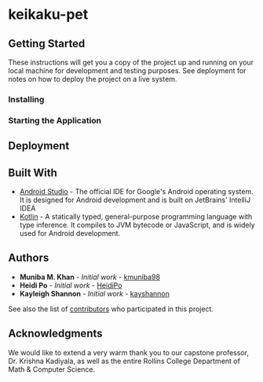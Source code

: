 # keikaku-pet

<insert description here>

## Getting Started

These instructions will get you a copy of the project up and running on your local machine for development and testing purposes. See deployment for notes on how to deploy the project on a live system.

### Installing

<insert instructions for installation here>

### Starting the Application

<insert instructions for starting the application here>

## Deployment

<insert instructions for deploying the application here>

## Built With

* [Android Studio](https://developer.android.com/studio) - The official IDE for Google's Android operating system. It is designed for Android development and is built on JetBrains' IntelliJ IDEA
* [Kotlin](https://kotlinlang.org/) - A statically typed, general-purpose programming language with type inference. It compiles to JVM bytecode or JavaScript, and is widely used for Android development. 

## Authors

* **Muniba M. Khan** - *Initial work* - [kmuniba98](https://github.com/kmuniba98)
* **Heidi Po** - *Initial work* - [HeidiPo](https://github.com/HeidiPo)
* **Kayleigh Shannon** - *Initial work* - [kayshannon](https://github.com/kayshannon)

See also the list of [contributors](https://github.com/kmuniba98/keikaku-pet/graphs/contributors) who participated in this project.

## Acknowledgments

We would like to extend a very warm thank you to our capstone professor, Dr. Krishna Kadiyala, as well as the entire Rollins College Department of Math & Computer Science.
